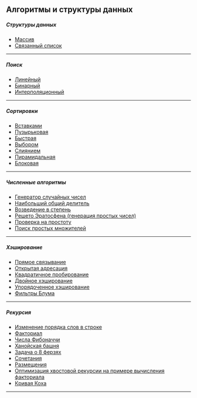 ## Алгоритмы и структуры данных
##### Структуры данных
  * [Массив](https://github.com/vktadm/algorithms/tree/master/data_structures/array)
  * [Связанный список](https://github.com/vktadm/algorithms/tree/master/data_structures/linked_list)
***
##### Поиск
  * [Линейный](https://github.com/vktadm/algorithms/blob/master/search/linear.py)
  * [Бинарный](https://github.com/vktadm/algorithms/blob/master/search/binary.py)
  * [Интерполяционный](https://github.com/vktadm/algorithms/blob/master/search/interpolation.py)
***
##### Сортировки
  * [Вставками](https://github.com/vktadm/algorithms/blob/master/sorting/insertionsort.py)
  * [Пузырьковая](https://github.com/vktadm/algorithms/blob/master/sorting/bubblesort.py)
  * [Быстрая](https://github.com/vktadm/algorithms/blob/master/sorting/quicksort.py)
  * [Выбором](https://github.com/vktadm/algorithms/blob/master/sorting/sorting_by_choice.py)
  * [Слиянием](https://github.com/vktadm/algorithms/blob/master/sorting/mergesorting.py)
  * [Пирамидальная](https://github.com/vktadm/algorithms/blob/master/sorting/piramid_sorting.py)
  * [Блоковая](https://github.com/vktadm/algorithms/blob/master/sorting/blocksorting.py)
***
##### Численные алгоритмы
  * [Генератор случайных чисел](https://github.com/vktadm/algorithms/blob/c7bd678eee9f35b3941f34085487a07b7f09c016/numerical_algorithms/random_generation.py)
  * [Наибольший общий делитель](https://github.com/vktadm/algorithms/blob/c7bd678eee9f35b3941f34085487a07b7f09c016/numerical_algorithms/largest_common_divisor.py)
  * [Возведение в степень](https://github.com/vktadm/algorithms/blob/943493a5ad90e6ffdd339113f756ab542821aae9/numerical_algorithms/exponentiation.py)
  * [Решето Эратосфена (генерация простых чисел)](https://github.com/vktadm/algorithms/blob/943493a5ad90e6ffdd339113f756ab542821aae9/numerical_algorithms/gen_prime_numbers.py)
  * [Проверка на простоту](https://github.com/vktadm/algorithms/blob/943493a5ad90e6ffdd339113f756ab542821aae9/numerical_algorithms/check_prime_number.py)
  * [Поиск простых множителей](https://github.com/vktadm/algorithms/blob/943493a5ad90e6ffdd339113f756ab542821aae9/numerical_algorithms/search_prime_factors.py)
***
##### Хэширование
  * [Прямое связывание](https://github.com/vktadm/algorithms/blob/943493a5ad90e6ffdd339113f756ab542821aae9/hashing/_1_direct_connection.py)
  * [Открытая адресация](https://github.com/vktadm/algorithms/blob/943493a5ad90e6ffdd339113f756ab542821aae9/hashing/_2_open_addressing.py)
  * [Квадратичное пробирование](https://github.com/vktadm/algorithms/blob/b99ac43a468d86316e6056059b5b54557773b122/hashing/_4_quadratic_probing.py)
  * [Двойное хэширование](https://github.com/vktadm/algorithms/blob/b99ac43a468d86316e6056059b5b54557773b122/hashing/_5_double_hashing.py)
  * [Упорядоченное хэширование](https://github.com/vktadm/algorithms/blob/b99ac43a468d86316e6056059b5b54557773b122/hashing/_6_ordered_hashing.py)
  * [Фильтры Блума](https://github.com/vktadm/algorithms/blob/b99ac43a468d86316e6056059b5b54557773b122/hashing/_7_bloom_filters.py)
***
##### Рекурсия
* [Изменение порядка слов в строке](https://github.com/vktadm/algorithms/blob/00e3dadb1761937b0cbb3064acae35633867abbe/recursion/_1_understanding_recursion_2.py)
* [Факториал](https://github.com/vktadm/algorithms/blob/00e3dadb1761937b0cbb3064acae35633867abbe/recursion/_2_factorial.py)
* [Числа Фибоначчи](https://github.com/vktadm/algorithms/blob/00e3dadb1761937b0cbb3064acae35633867abbe/recursion/_3_fibonacci_numbers.py)
* [Ханойская башня]()
* [Задача о 8 ферзях]()
* [Сочетания]()
* [Размещения]()
* [Оптимизация хвостовой рекурсии на примере вычисления факториала]()
* [Кривая Коха]()
***